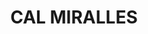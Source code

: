 ---
layout: patrimoni-details
title:  "CAL MIRALLES"
collections: ["patrimoni-arquitectonic"]
coordinates:
  - group1:
        - [1.459027750577873, 42.356700454241235]
        - [1.458897269230157, 42.356704958656394]
        - [1.458905033330716, 42.356853390236175]
        - [1.459031673134884, 42.356850711731454]
        - [1.459027750577873, 42.356700454241235]
---